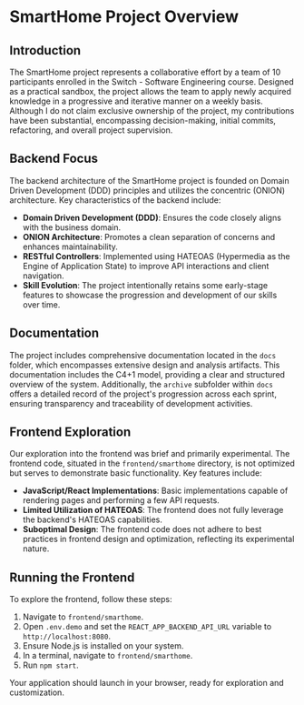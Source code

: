# SmartHome Project Overview

## Introduction
The SmartHome project represents a collaborative effort by a team of 10 participants enrolled in the Switch - Software Engineering course. Designed as a practical sandbox, the project allows the team to apply newly acquired knowledge in a progressive and iterative manner on a weekly basis. Although I do not claim exclusive ownership of the project, my contributions have been substantial, encompassing decision-making, initial commits, refactoring, and overall project supervision.

## Backend Focus
The backend architecture of the SmartHome project is founded on Domain Driven Development (DDD) principles and utilizes the concentric (ONION) architecture. Key characteristics of the backend include:

- **Domain Driven Development (DDD)**: Ensures the code closely aligns with the business domain.
- **ONION Architecture**: Promotes a clean separation of concerns and enhances maintainability.
- **RESTful Controllers**: Implemented using HATEOAS (Hypermedia as the Engine of Application State) to improve API interactions and client navigation.
- **Skill Evolution**: The project intentionally retains some early-stage features to showcase the progression and development of our skills over time.

## Documentation
The project includes comprehensive documentation located in the `docs` folder, which encompasses extensive design and analysis artifacts. This documentation includes the C4+1 model, providing a clear and structured overview of the system. Additionally, the `archive` subfolder within `docs` offers a detailed record of the project's progression across each sprint, ensuring transparency and traceability of development activities.

## Frontend Exploration
Our exploration into the frontend was brief and primarily experimental. The frontend code, situated in the `frontend/smarthome` directory, is not optimized but serves to demonstrate basic functionality. Key features include:

- **JavaScript/React Implementations**: Basic implementations capable of rendering pages and performing a few API requests.
- **Limited Utilization of HATEOAS**: The frontend does not fully leverage the backend's HATEOAS capabilities.
- **Suboptimal Design**: The frontend code does not adhere to best practices in frontend design and optimization, reflecting its experimental nature.

## Running the Frontend
To explore the frontend, follow these steps:

1. Navigate to `frontend/smarthome`.
2. Open `.env.demo` and set the `REACT_APP_BACKEND_API_URL` variable to `http://localhost:8080`.
3. Ensure Node.js is installed on your system.
4. In a terminal, navigate to `frontend/smarthome`.
5. Run `npm start`.

Your application should launch in your browser, ready for exploration and customization.
